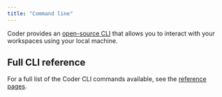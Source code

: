 ```yaml
---
title: "Command line"
---
```


Coder provides an [open-source CLI](https://github.com/coder/coder-cli) that
allows you to interact with your workspaces using your local machine.

<children></children>

## Full CLI reference

For a full list of the Coder CLI commands available, see the
[reference pages](https://github.com/coder/coder-cli/blob/master/docs/coder.md).
